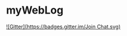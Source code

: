 # myWebLog

[![Gitter](https://badges.gitter.im/Join Chat.svg)](https://gitter.im/myweblog/myWebLog?utm_source=badge&utm_medium=badge&utm_campaign=pr-badge&utm_content=badge)